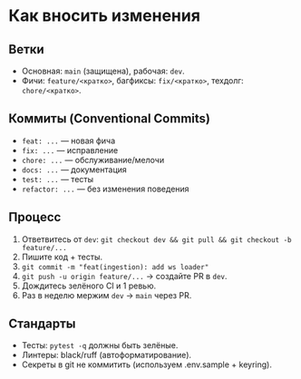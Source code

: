 # Как вносить изменения

## Ветки
- Основная: `main` (защищена), рабочая: `dev`.
- Фичи: `feature/<кратко>`, багфиксы: `fix/<кратко>`, техдолг: `chore/<кратко>`.

## Коммиты (Conventional Commits)
- `feat: ...` — новая фича
- `fix: ...` — исправление
- `chore: ...` — обслуживание/мелочи
- `docs: ...` — документация
- `test: ...` — тесты
- `refactor: ...` — без изменения поведения

## Процесс
1. Ответвитесь от `dev`: `git checkout dev && git pull && git checkout -b feature/...`
2. Пишите код + тесты.
3. `git commit -m "feat(ingestion): add ws loader"`
4. `git push -u origin feature/...` → создайте PR в `dev`.
5. Дождитесь зелёного CI и 1 ревью.
6. Раз в неделю мержим `dev` → `main` через PR.

## Стандарты
- Тесты: `pytest -q` должны быть зелёные.
- Линтеры: black/ruff (автоформатирование).
- Секреты в git не коммитить (используем .env.sample + keyring).
